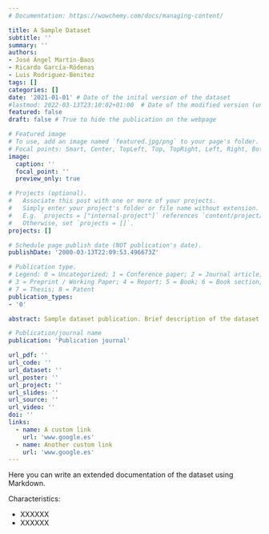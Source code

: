 ```yaml
---
# Documentation: https://wowchemy.com/docs/managing-content/

title: A Sample Dataset
subtitle: ''
summary: ''
authors:
- José Ángel Martín-Baos
- Ricardo García-Ródenas
- Luis Rodriguez-Benitez
tags: []
categories: []
date: '2021-01-01' # Date of the inital version of the dataset
#lastmod: 2022-03-13T23:10:02+01:00  # Date of the modified version (uncomment)
featured: false
draft: false # True to hide the publication on the webpage

# Featured image
# To use, add an image named `featured.jpg/png` to your page's folder.
# Focal points: Smart, Center, TopLeft, Top, TopRight, Left, Right, BottomLeft, Bottom, BottomRight.
image:
  caption: ''
  focal_point: ''
  preview_only: true

# Projects (optional).
#   Associate this post with one or more of your projects.
#   Simply enter your project's folder or file name without extension.
#   E.g. `projects = ["internal-project"]` references `content/project/deep-learning/index.md`.
#   Otherwise, set `projects = []`.
projects: []

# Schedule page publish date (NOT publication's date).
publishDate: '2000-03-13T22:09:53.496673Z'

# Publication type.
# Legend: 0 = Uncategorized; 1 = Conference paper; 2 = Journal article;
# 3 = Preprint / Working Paper; 4 = Report; 5 = Book; 6 = Book section;
# 7 = Thesis; 8 = Patent
publication_types:
- '0'

abstract: Sample dataset publication. Brief description of the dataset in 1-3 lines.

# Publication/journal name
publication: 'Publication journal'

url_pdf: ''
url_code: ''
url_dataset: ''
url_poster: ''
url_project: ''
url_slides: ''
url_source: ''
url_video: ''
doi: ''
links:
  - name: A custom link
    url: 'www.google.es'
  - name: Another custom link
    url: 'www.google.es'
---
```


Here you can write an extended documentation of the dataset using Markdown.

Characteristics:
- XXXXXX
- XXXXXX
